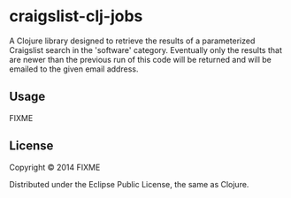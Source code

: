 # craigslist-clj-jobs

A Clojure library designed to retrieve the results of a parameterized Craigslist
search in the 'software' category.  Eventually only the results that are newer
than the previous run of this code will be returned and will be emailed to the
given email address.

## Usage

FIXME

## License

Copyright © 2014 FIXME

Distributed under the Eclipse Public License, the same as Clojure.
